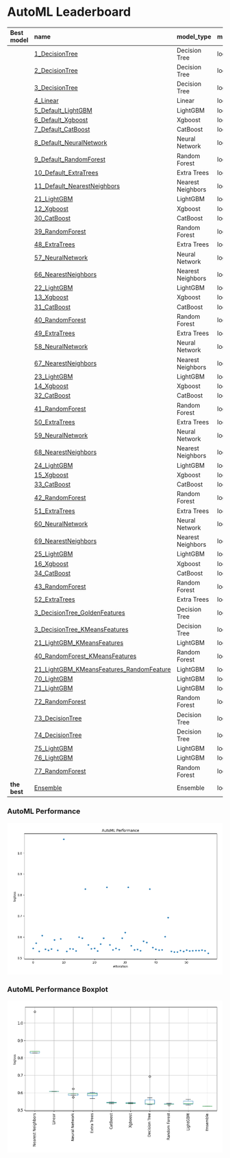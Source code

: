 # AutoML Leaderboard

| Best model   | name                                                                                           | model_type        | metric_type   |   metric_value |   train_time |
|:-------------|:-----------------------------------------------------------------------------------------------|:------------------|:--------------|---------------:|-------------:|
|              | [1_DecisionTree](1_DecisionTree/README.md)                                                     | Decision Tree     | logloss       |       0.545555 |         1.68 |
|              | [2_DecisionTree](2_DecisionTree/README.md)                                                     | Decision Tree     | logloss       |       0.570808 |         0.74 |
|              | [3_DecisionTree](3_DecisionTree/README.md)                                                     | Decision Tree     | logloss       |       0.531831 |         0.77 |
|              | [4_Linear](4_Linear/README.md)                                                                 | Linear            | logloss       |       0.60657  |         3.27 |
|              | [5_Default_LightGBM](5_Default_LightGBM/README.md)                                             | LightGBM          | logloss       |       0.541748 |         1.66 |
|              | [6_Default_Xgboost](6_Default_Xgboost/README.md)                                               | Xgboost           | logloss       |       0.537054 |         2.19 |
|              | [7_Default_CatBoost](7_Default_CatBoost/README.md)                                             | CatBoost          | logloss       |       0.54243  |         2.37 |
|              | [8_Default_NeuralNetwork](8_Default_NeuralNetwork/README.md)                                   | Neural Network    | logloss       |       0.585997 |         1.28 |
|              | [9_Default_RandomForest](9_Default_RandomForest/README.md)                                     | Random Forest     | logloss       |       0.5366   |         5.88 |
|              | [10_Default_ExtraTrees](10_Default_ExtraTrees/README.md)                                       | Extra Trees       | logloss       |       0.591541 |         2.2  |
|              | [11_Default_NearestNeighbors](11_Default_NearestNeighbors/README.md)                           | Nearest Neighbors | logloss       |       1.06572  |         0.95 |
|              | [21_LightGBM](21_LightGBM/README.md)                                                           | LightGBM          | logloss       |       0.531905 |         0.96 |
|              | [12_Xgboost](12_Xgboost/README.md)                                                             | Xgboost           | logloss       |       0.543357 |         2.05 |
|              | [30_CatBoost](30_CatBoost/README.md)                                                           | CatBoost          | logloss       |       0.542842 |         3.79 |
|              | [39_RandomForest](39_RandomForest/README.md)                                                   | Random Forest     | logloss       |       0.533646 |         3.05 |
|              | [48_ExtraTrees](48_ExtraTrees/README.md)                                                       | Extra Trees       | logloss       |       0.599645 |         1.41 |
|              | [57_NeuralNetwork](57_NeuralNetwork/README.md)                                                 | Neural Network    | logloss       |       0.594065 |         1.27 |
|              | [66_NearestNeighbors](66_NearestNeighbors/README.md)                                           | Nearest Neighbors | logloss       |       0.82899  |         0.95 |
|              | [22_LightGBM](22_LightGBM/README.md)                                                           | LightGBM          | logloss       |       0.562445 |         1.06 |
|              | [13_Xgboost](13_Xgboost/README.md)                                                             | Xgboost           | logloss       |       0.543732 |         2.25 |
|              | [31_CatBoost](31_CatBoost/README.md)                                                           | CatBoost          | logloss       |       0.546391 |         2.82 |
|              | [40_RandomForest](40_RandomForest/README.md)                                                   | Random Forest     | logloss       |       0.533113 |         3.99 |
|              | [49_ExtraTrees](49_ExtraTrees/README.md)                                                       | Extra Trees       | logloss       |       0.566237 |         1.39 |
|              | [58_NeuralNetwork](58_NeuralNetwork/README.md)                                                 | Neural Network    | logloss       |       0.594152 |         1.32 |
|              | [67_NearestNeighbors](67_NearestNeighbors/README.md)                                           | Nearest Neighbors | logloss       |       0.837011 |         0.88 |
|              | [23_LightGBM](23_LightGBM/README.md)                                                           | LightGBM          | logloss       |       0.56234  |         1.16 |
|              | [14_Xgboost](14_Xgboost/README.md)                                                             | Xgboost           | logloss       |       0.53917  |         1.19 |
|              | [32_CatBoost](32_CatBoost/README.md)                                                           | CatBoost          | logloss       |       0.545522 |         2.24 |
|              | [41_RandomForest](41_RandomForest/README.md)                                                   | Random Forest     | logloss       |       0.539692 |         2.17 |
|              | [50_ExtraTrees](50_ExtraTrees/README.md)                                                       | Extra Trees       | logloss       |       0.594151 |         1.3  |
|              | [59_NeuralNetwork](59_NeuralNetwork/README.md)                                                 | Neural Network    | logloss       |       0.621737 |         0.93 |
|              | [68_NearestNeighbors](68_NearestNeighbors/README.md)                                           | Nearest Neighbors | logloss       |       0.837011 |         0.96 |
|              | [24_LightGBM](24_LightGBM/README.md)                                                           | LightGBM          | logloss       |       0.558356 |         0.89 |
|              | [15_Xgboost](15_Xgboost/README.md)                                                             | Xgboost           | logloss       |       0.538541 |         5.22 |
|              | [33_CatBoost](33_CatBoost/README.md)                                                           | CatBoost          | logloss       |       0.540582 |         2.96 |
|              | [42_RandomForest](42_RandomForest/README.md)                                                   | Random Forest     | logloss       |       0.534153 |         2.64 |
|              | [51_ExtraTrees](51_ExtraTrees/README.md)                                                       | Extra Trees       | logloss       |       0.580226 |         1.68 |
|              | [60_NeuralNetwork](60_NeuralNetwork/README.md)                                                 | Neural Network    | logloss       |       0.5734   |         1.29 |
|              | [69_NearestNeighbors](69_NearestNeighbors/README.md)                                           | Nearest Neighbors | logloss       |       0.82899  |         0.89 |
|              | [25_LightGBM](25_LightGBM/README.md)                                                           | LightGBM          | logloss       |       0.550222 |         0.94 |
|              | [16_Xgboost](16_Xgboost/README.md)                                                             | Xgboost           | logloss       |       0.541818 |         1.41 |
|              | [34_CatBoost](34_CatBoost/README.md)                                                           | CatBoost          | logloss       |       0.537923 |         2.21 |
|              | [43_RandomForest](43_RandomForest/README.md)                                                   | Random Forest     | logloss       |       0.53912  |         7.38 |
|              | [52_ExtraTrees](52_ExtraTrees/README.md)                                                       | Extra Trees       | logloss       |       0.601839 |         2.23 |
|              | [3_DecisionTree_GoldenFeatures](3_DecisionTree_GoldenFeatures/README.md)                       | Decision Tree     | logloss       |       0.692935 |        10.23 |
|              | [3_DecisionTree_KMeansFeatures](3_DecisionTree_KMeansFeatures/README.md)                       | Decision Tree     | logloss       |       0.531618 |         1.62 |
|              | [21_LightGBM_KMeansFeatures](21_LightGBM_KMeansFeatures/README.md)                             | LightGBM          | logloss       |       0.528114 |         1.46 |
|              | [40_RandomForest_KMeansFeatures](40_RandomForest_KMeansFeatures/README.md)                     | Random Forest     | logloss       |       0.528389 |         4.01 |
|              | [21_LightGBM_KMeansFeatures_RandomFeature](21_LightGBM_KMeansFeatures_RandomFeature/README.md) | LightGBM          | logloss       |       0.535879 |        27.76 |
|              | [70_LightGBM](70_LightGBM/README.md)                                                           | LightGBM          | logloss       |       0.53191  |         1.77 |
|              | [71_LightGBM](71_LightGBM/README.md)                                                           | LightGBM          | logloss       |       0.537647 |         1.48 |
|              | [72_RandomForest](72_RandomForest/README.md)                                                   | Random Forest     | logloss       |       0.533927 |         6.49 |
|              | [73_DecisionTree](73_DecisionTree/README.md)                                                   | Decision Tree     | logloss       |       0.535091 |         1.3  |
|              | [74_DecisionTree](74_DecisionTree/README.md)                                                   | Decision Tree     | logloss       |       0.53585  |         0.77 |
|              | [75_LightGBM](75_LightGBM/README.md)                                                           | LightGBM          | logloss       |       0.535121 |         1.07 |
|              | [76_LightGBM](76_LightGBM/README.md)                                                           | LightGBM          | logloss       |       0.537855 |         0.98 |
|              | [77_RandomForest](77_RandomForest/README.md)                                                   | Random Forest     | logloss       |       0.534607 |         3.86 |
| **the best** | [Ensemble](Ensemble/README.md)                                                                 | Ensemble          | logloss       |       0.52257  |        13.43 |

### AutoML Performance
![AutoML Performance](ldb_performance.png)

### AutoML Performance Boxplot
![AutoML Performance Boxplot](ldb_performance_boxplot.png)